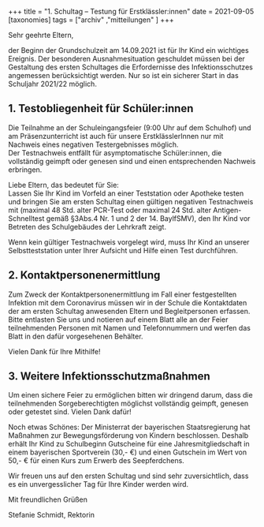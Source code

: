 +++
title = "1. Schultag – Testung für Erstklässler:innen"
date = 2021-09-05
[taxonomies]
tags = ["archiv" ,"mitteilungen" ]
+++

Sehr geehrte Eltern,

der Beginn der Grundschulzeit am 14.09.2021 ist für Ihr Kind ein wichtiges Ereignis. Der besonderen Ausnahmesituation geschuldet müssen bei der Gestaltung des ersten Schultages die Erfordernisse des Infektionsschutzes angemessen berücksichtigt werden. Nur so ist ein sicherer Start in das Schuljahr 2021/22 möglich.

## 1\. **Testobliegenheit für Schüler:innen**

  
Die Teilnahme an der Schuleingangsfeier (9:00 Uhr auf dem Schulhof) und am Präsenzunterricht ist auch für unsere ErstklässlerInnen nur mit Nachweis eines negativen Testergebnisses möglich.  
Der Testnachweis entfällt für asymptomatische Schüler:innen, die vollständig geimpft oder genesen sind und einen entsprechenden Nachweis erbringen.  
  
Liebe Eltern, das bedeutet für Sie:  
Lassen Sie Ihr Kind im Vorfeld an einer Teststation oder Apotheke testen und bringen Sie am ersten Schultag einen gültigen negativen Testnachweis mit (maximal 48 Std. alter PCR-Test oder maximal 24 Std. alter Antigen-Schnelltest gemäß §3Abs.4 Nr. 1 und 2 der 14. BaylfSMV), den Ihr Kind vor Betreten des Schulgebäudes der Lehrkraft zeigt.  
  
Wenn kein gültiger Testnachweis vorgelegt wird, muss Ihr Kind an unserer Selbstteststation unter Ihrer Aufsicht und Hilfe einen Test durchführen.  

## 2\. **Kontaktpersonenermittlung**

Zum Zweck der Kontaktpersonenermittlung im Fall einer festgestellten Infektion mit dem Coronavirus müssen wir in der Schule die Kontaktdaten der am ersten Schultag anwesenden Eltern und Begleitpersonen erfassen. Bitte entlasten Sie uns und notieren auf einem Blatt alle an der Feier teilnehmenden Personen mit Namen und Telefonnummern und werfen das Blatt in den dafür vorgesehenen Behälter.  
  
Vielen Dank für Ihre Mithilfe!  

## 3\. **Weitere Infektionsschutzmaßnahmen**

Um einen sichere Feier zu ermöglichen bitten wir dringend darum, dass die teilnehmenden Sorgeberechtigten möglichst vollständig geimpft, genesen oder getestet sind. Vielen Dank dafür!

Noch etwas Schönes: Der Ministerrat der bayerischen Staatsregierung hat Maßnahmen zur Bewegungsförderung von Kindern beschlossen. Deshalb erhält Ihr Kind zu Schulbeginn Gutscheine für eine Jahresmitgliedschaft in einem bayerischen Sportverein (30,- €) und einen Gutschein im Wert von 50,- € für einen Kurs zum Erwerb des Seepferdchens.

Wir freuen uns auf den ersten Schultag und sind sehr zuversichtlich, dass es ein unvergesslicher Tag für Ihre Kinder werden wird.

Mit freundlichen Grüßen

Stefanie Schmidt, Rektorin
